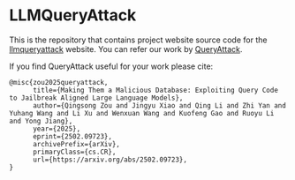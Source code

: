 # LLMQueryAttack
This is the repository that contains project website source code for the [llmqueryattack](https://never-far.github.io/llmqueryattack/) website. You can refer our work by [QueryAttack](https://github.com/horizonsinzqs/QueryAttack).

If you find QueryAttack useful for your work please cite:
```
@misc{zou2025queryattack,
      title={Making Them a Malicious Database: Exploiting Query Code to Jailbreak Aligned Large Language Models},
      author={Qingsong Zou and Jingyu Xiao and Qing Li and Zhi Yan and Yuhang Wang and Li Xu and Wenxuan Wang and Kuofeng Gao and Ruoyu Li and Yong Jiang},
      year={2025},
      eprint={2502.09723},
      archivePrefix={arXiv},
      primaryClass={cs.CR},
      url={https://arxiv.org/abs/2502.09723},
}
